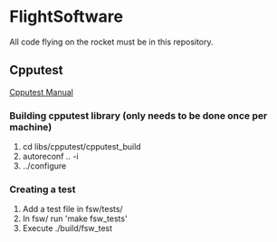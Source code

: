 # FlightSoftware
All code flying on the rocket must be in this repository.

## Cpputest
[Cpputest Manual](https://cpputest.github.io/manual.html)

### Building cpputest library (only needs to be done once per machine)
1. cd libs/cpputest/cpputest_build
2. autoreconf .. -i
3. ../configure

### Creating a test
1. Add a test file in fsw/tests/
2. In fsw/ run 'make fsw_tests'
3. Execute ./build/fsw_test

